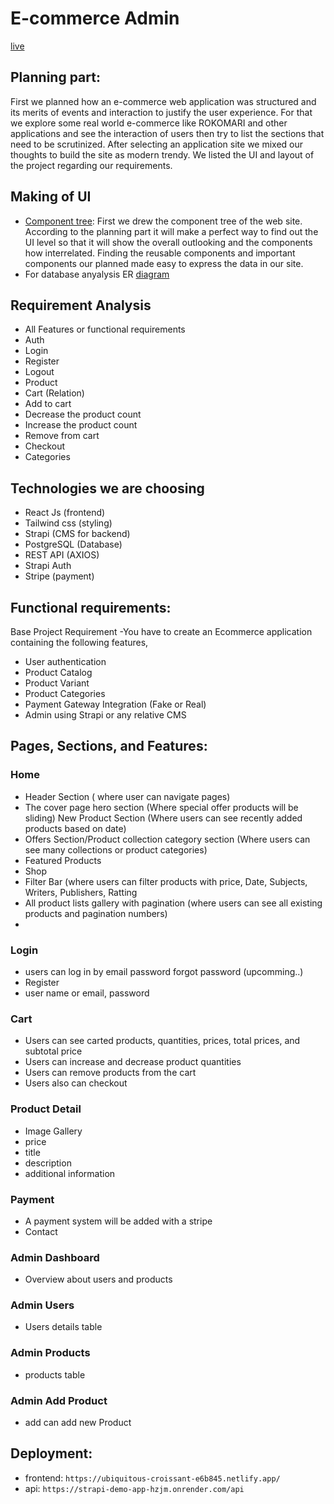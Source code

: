 # E-commerce Admin

[live](https://ubiquitous-croissant-e6b845.netlify.app/)

## Planning part:

First we planned how an e-commerce web application was structured and its merits of events and interaction to justify the user experience.
For that we explore some real world e-commerce like ROKOMARI and other applications and see the interaction of users then try to list the sections that need to be scrutinized.
After selecting an application site we mixed our thoughts to build the site as modern trendy. We listed the UI and layout of the project regarding our requirements.

## Making of UI

- [Component tree](https://app.diagrams.net/):
  First we drew the component tree of the web site. According to the planning part it will make a perfect way to find out the UI level so that it will show the overall outlooking and the components how interrelated. Finding the reusable components and important components our planned made easy to express the data in our site.
- For database anyalysis ER [diagram](https://app.diagrams.net/)

## Requirement Analysis

- All Features or functional requirements
- Auth
- Login
- Register
- Logout
- Product
- Cart (Relation)
- Add to cart
- Decrease the product count
- Increase the product count
- Remove from cart
- Checkout
- Categories

## Technologies we are choosing

- React Js (frontend)
- Tailwind css (styling)
- Strapi (CMS for backend)
- PostgreSQL (Database)
- REST API (AXIOS)
- Strapi Auth
- Stripe (payment)

## Functional requirements:

Base Project Requirement -You have to create an Ecommerce application containing the following features,

- User authentication
- Product Catalog
- Product Variant
- Product Categories
- Payment Gateway Integration (Fake or Real)
- Admin using Strapi or any relative CMS

## Pages, Sections, and Features:

### Home

- Header Section ( where user can navigate pages)
- The cover page hero section (Where special offer products will be sliding)
  New Product Section (Where users can see recently added products based on date)
- Offers Section/Product collection category section (Where users can see many collections or product categories)
- Featured Products
- Shop
- Filter Bar (where users can filter products with price, Date, Subjects, Writers, Publishers, Ratting
- All product lists gallery with pagination (where users can see all existing products and pagination numbers)
-

### Login

- users can log in by email password
  forgot password (upcomming..)
- Register
- user name or email, password

### Cart

- Users can see carted products, quantities, prices, total prices, and subtotal price
- Users can increase and decrease product quantities
- Users can remove products from the cart
- Users also can checkout

### Product Detail

- Image Gallery
- price
- title
- description
- additional information

### Payment

- A payment system will be added with a stripe
- Contact

### Admin Dashboard

- Overview about users and products

### Admin Users

- Users details table

### Admin Products

- products table

### Admin Add Product

- add can add new Product

## Deployment:

- frontend: `https://ubiquitous-croissant-e6b845.netlify.app/`
- api: `https://strapi-demo-app-hzjm.onrender.com/api`
